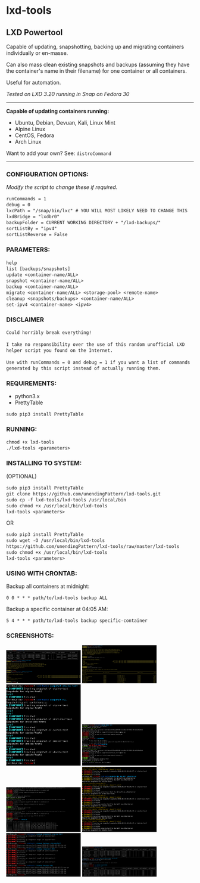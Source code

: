 # lxd-tools
## LXD Powertool

Capable of updating, snapshotting, backing up and migrating containers individually or en-masse.

Can also mass clean existing snapshots and backups (assuming they have the container's name in their filename) for one container or all containers.

Useful for automation.

*Tested on LXD 3.20 running in Snap on Fedora 30*

---

**Capable of updating containers running:**

* Ubuntu, Debian, Devuan, Kali, Linux Mint
* Alpine Linux
* CentOS, Fedora
* Arch Linux

Want to add your own? See: `distroCommand`

---

### CONFIGURATION OPTIONS:

*Modify the script to change these if required.*

    runCommands = 1
    debug = 0
    lxcPath = "/snap/bin/lxc" # YOU WILL MOST LIKELY NEED TO CHANGE THIS
    lxdBridge = "lxdbr0"
    backupFolder = CURRENT WORKING DIRECTORY + "/lxd-backups/"
    sortListBy = "ipv4"
    sortListReverse = False


### PARAMETERS:
```
help
list [backups/snapshots]
update <container-name/ALL>
snapshot <container-name/ALL>
backup <container-name/ALL>
migrate <container-name/ALL> <storage-pool> <remote-name>
cleanup <snapshots/backups> <container-name/ALL>
set-ipv4 <container-name> <ipv4>
```

### DISCLAIMER
    Could horribly break everything!
    
    I take no responsibility over the use of this random unofficial LXD helper script you found on the Internet.

    Use with runCommands = 0 and debug = 1 if you want a list of commands generated by this script instead of actually running them.

### REQUIREMENTS:
* python3.x
* PrettyTable

```console
sudo pip3 install PrettyTable
```


### RUNNING:
```console
chmod +x lxd-tools
./lxd-tools <parameters>
```


### INSTALLING TO SYSTEM:
(OPTIONAL)
```console
sudo pip3 install PrettyTable
git clone https://github.com/unendingPattern/lxd-tools.git
sudo cp -f lxd-tools/lxd-tools /usr/local/bin
sudo chmod +x /usr/local/bin/lxd-tools
lxd-tools <parameters>
```
OR
```console
sudo pip3 install PrettyTable
sudo wget -O /usr/local/bin/lxd-tools https://github.com/unendingPattern/lxd-tools/raw/master/lxd-tools
sudo chmod +x /usr/local/bin/lxd-tools
lxd-tools <parameters>
```


### USING WITH CRONTAB:
Backup all containers at midnight:
```console
0 0 * * * path/to/lxd-tools backup ALL
```
Backup a specific container at 04:05 AM:
```console
5 4 * * * path/to/lxd-tools backup specific-container
```


### SCREENSHOTS:

<a href="screenshots/1.png" target="_blank"><img src="screenshots/1.png" alt="[IMG]" width="200"/></a>  <a href="screenshots/2.png" target="_blank"><img src="screenshots/2.png" alt="[IMG]" width="200"/></a>  <a href="screenshots/3.png" target="_blank"><img src="screenshots/3.png" alt="[IMG]" width="200"/></a>  <a href="screenshots/4.png" target="_blank"><img src="screenshots/4.png" alt="[IMG]" width="200"/></a>  <a href="screenshots/5.png" target="_blank"><img src="screenshots/5.png" alt="[IMG]" width="200"/></a>  <a href="screenshots/6.png" target="_blank"><img src="screenshots/6.png" alt="[IMG]" width="200"/></a>  <a href="screenshots/7.png" target="_blank"><img src="screenshots/7.png" alt="[IMG]" width="200"/></a>  <a href="screenshots/8.png" target="_blank"><img src="screenshots/8.png" alt="[IMG]" width="200"/></a>